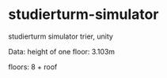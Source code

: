 # studierturm-simulator
studierturm simulator trier, unity

Data:
height of one floor: 3.103m

floors: 8 + roof